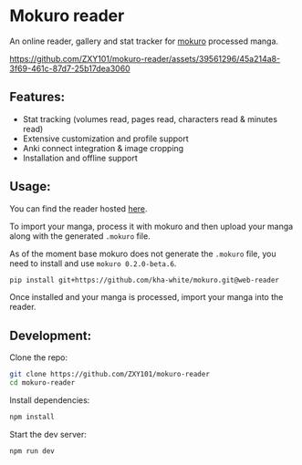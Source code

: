 # Mokuro reader

An online reader, gallery and stat tracker for [mokuro](https://github.com/kha-white/mokuro) processed manga.

https://github.com/ZXY101/mokuro-reader/assets/39561296/45a214a8-3f69-461c-87d7-25b17dea3060

## Features:

- Stat tracking (volumes read, pages read, characters read & minutes read)
- Extensive customization and profile support
- Anki connect integration & image cropping
- Installation and offline support

## Usage:

You can find the reader hosted [here](https://reader.mokuro.app/).

To import your manga, process it with mokuro and then upload your manga along with the generated `.mokuro` file.

As of the moment base mokuro does not generate the `.mokuro` file, you need to install and use `mokuro 0.2.0-beta.6`.

```bash
pip install git+https://github.com/kha-white/mokuro.git@web-reader
```

Once installed and your manga is processed, import your manga into the reader.

## Development:

Clone the repo:

```bash
git clone https://github.com/ZXY101/mokuro-reader
cd mokuro-reader
```

Install dependencies:

```bash
npm install
```

Start the dev server:

```bash
npm run dev
```
